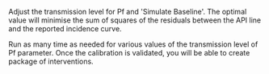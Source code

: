 Adjust the transmission level for Pf and 'Simulate Baseline'.
The optimal value will minimise the sum of squares of the residuals between the API line and the reported incidence curve. 

Run as many time as needed for various values of the transmission level of Pf parameter.
Once the calibration is validated, you will be able to create package of interventions.